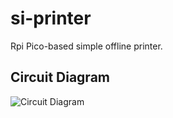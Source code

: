# si-printer
Rpi Pico-based simple offline printer.

## Circuit Diagram

![Circuit Diagram](./docs/img/circuit.svg)

